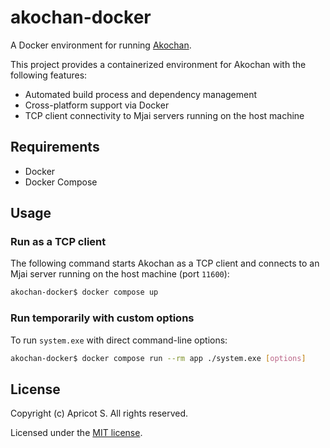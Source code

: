 # akochan-docker

A Docker environment for running [Akochan](https://github.com/critter-mj/akochan).

This project provides a containerized environment for Akochan with the following features:

- Automated build process and dependency management
- Cross-platform support via Docker
- TCP client connectivity to Mjai servers running on the host machine

## Requirements

- Docker
- Docker Compose

## Usage

### Run as a TCP client

The following command starts Akochan as a TCP client and connects to an Mjai server running on the host machine (port `11600`):

```sh
akochan-docker$ docker compose up
```

### Run temporarily with custom options

To run `system.exe` with direct command-line options:

```sh
akochan-docker$ docker compose run --rm app ./system.exe [options]
```

## License

Copyright (c) Apricot S. All rights reserved.

Licensed under the [MIT license](LICENSE).
